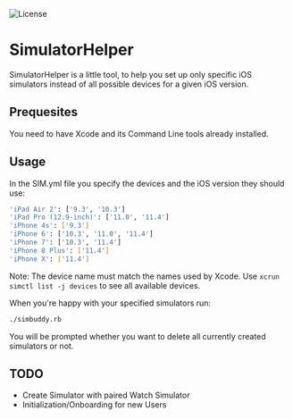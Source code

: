 ![License](https://img.shields.io/badge/license-MIT-green.svg?style=flat)

# SimulatorHelper
SimulatorHelper is a little tool, to help you set up only specific iOS simulators instead of all possible devices for a given iOS version.

## Prequesites
You need to have Xcode and its Command Line tools already installed.

## Usage
In the SIM.yml file you specify the devices and the iOS version they should use:
```bash
'iPad Air 2': ['9.3', '10.3']
'iPad Pro (12.9-inch)': ['11.0', '11.4']
'iPhone 4s': ['9.3']
'iPhone 6': ['10.3', '11.0', '11.4']
'iPhone 7': ['10.3', '11.4']
'iPhone 8 Plus': ['11.4']
'iPhone X': ['11.4']
```
Note: The device name must match the names used by Xcode. Use `xcrun simctl list -j devices` to see all available devices.

When you're happy with your specified simulators run:
```bash
./simbuddy.rb
```

You will be prompted whether you want to delete all currently created simulators or not.


## TODO
* Create Simulator with paired Watch Simulator
* Initialization/Onboarding for new Users
